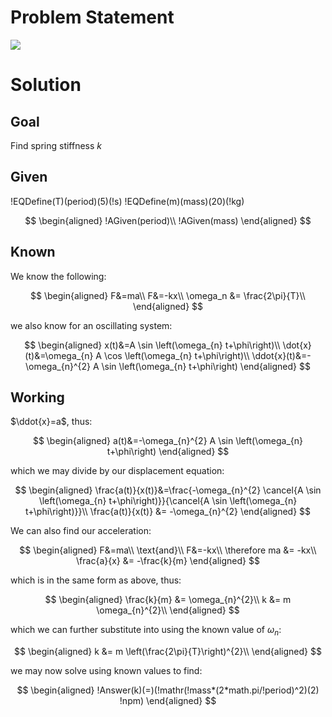 # Problem Statement

![](!imgdir/4638dd957a83aceb5e35b7ba1f1a2765f80b5c2a.png)

# Solution

## Goal

Find spring stiffness $k$

## Given

!EQDefine(T)(period)(5)(!s)
!EQDefine(m)(mass)(20)(!kg)

$$
\begin{aligned}
    !AGiven(period)\\
    !AGiven(mass)
\end{aligned}
$$

## Known

We know the following:

$$
\begin{aligned}
    F&=ma\\
    F&=-kx\\
    \omega_n &= \frac{2\pi}{T}\\
\end{aligned}
$$

we also know for an oscillating system:

$$
\begin{aligned}
    x(t)&=A \sin \left(\omega_{n} t+\phi\right)\\
    \dot{x}(t)&=\omega_{n} A \cos \left(\omega_{n} t+\phi\right)\\
    \ddot{x}(t)&=-\omega_{n}^{2} A \sin \left(\omega_{n} t+\phi\right)
\end{aligned}
$$

## Working

$\ddot{x}=a$, thus:

$$
\begin{aligned}
    a(t)&=-\omega_{n}^{2} A \sin \left(\omega_{n} t+\phi\right)
\end{aligned}
$$

which we may divide by our displacement equation:

$$
\begin{aligned}
    \frac{a(t)}{x(t)}&=\frac{-\omega_{n}^{2} \cancel{A \sin \left(\omega_{n} t+\phi\right)}}{\cancel{A \sin \left(\omega_{n} t+\phi\right)}}\\
    \frac{a(t)}{x(t)} &= -\omega_{n}^{2}
\end{aligned}
$$

We can also find our acceleration:

$$
\begin{aligned}
    F&=ma\\
    \text{and}\\
    F&=-kx\\
    \therefore ma &= -kx\\
    \frac{a}{x} &= -\frac{k}{m}
\end{aligned}
$$

which is in the same form as above, thus:

$$
\begin{aligned}
    \frac{k}{m} &= \omega_{n}^{2}\\
    k &= m \omega_{n}^{2}\\
\end{aligned}
$$

which we can further substitute into using the known value of $\omega_n$:

$$
\begin{aligned}
    k &= m \left(\frac{2\pi}{T}\right)^{2}\\
\end{aligned}
$$

we may now solve using known values to find:

$$
\begin{aligned}
    !Answer(k)(=)(!mathr(!mass*(2*math.pi/!period)^2)(2) !npm)
\end{aligned}
$$